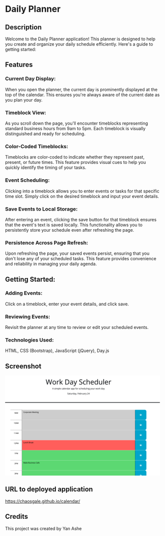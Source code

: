 # Daily Planner

## Description
Welcome to the Daily Planner application! This planner is designed to help you create and organize your daily schedule efficiently. Here's a guide to getting started:

## Features 
### Current Day Display:

When you open the planner, the current day is prominently displayed at the top of the calendar. This ensures you're always aware of the current date as you plan your day.

### Timeblock View:

As you scroll down the page, you'll encounter timeblocks representing standard business hours from 9am to 5pm. Each timeblock is visually distinguished and ready for scheduling.

### Color-Coded Timeblocks:

Timeblocks are color-coded to indicate whether they represent past, present, or future times. This feature provides visual cues to help you quickly identify the timing of your tasks.

### Event Scheduling:

Clicking into a timeblock allows you to enter events or tasks for that specific time slot. Simply click on the desired timeblock and input your event details.

### Save Events to Local Storage:

After entering an event, clicking the save button for that timeblock ensures that the event's text is saved locally. This functionality allows you to persistently store your schedule even after refreshing the page.

### Persistence Across Page Refresh:

Upon refreshing the page, your saved events persist, ensuring that you don't lose any of your scheduled tasks. This feature provides convenience and reliability in managing your daily agenda.

## Getting Started:

### Adding Events:

Click on a timeblock, enter your event details, and click save.

### Reviewing Events:

Revisit the planner at any time to review or edit your scheduled events.

### Technologies Used:

HTML, CSS (Bootstrap), JavaScript (jQuery), Day.js

## Screenshot

![Screenshot](<Assets/img/Screenshot .png>)

## URL to deployed application
https://chaosgale.github.io/calendar/

## Credits

This project was created by Yan Ashe
